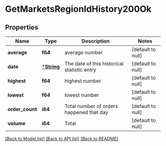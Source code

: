 # GetMarketsRegionIdHistory200Ok

## Properties
Name | Type | Description | Notes
------------ | ------------- | ------------- | -------------
**average** | **f64** | average number | [default to null]
**date** | [***String**](string.md) | The date of this historical statistic entry | [default to null]
**highest** | **f64** | highest number | [default to null]
**lowest** | **f64** | lowest number | [default to null]
**order_count** | **i64** | Total number of orders happened that day | [default to null]
**volume** | **i64** | Total | [default to null]

[[Back to Model list]](../README.md#documentation-for-models) [[Back to API list]](../README.md#documentation-for-api-endpoints) [[Back to README]](../README.md)


